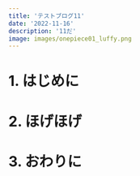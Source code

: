 ```yaml
---
title: 'テストブログ11'
date: '2022-11-16'
description: '11だ'
image: images/onepiece01_luffy.png
---
```


# 1. はじめに

# 2. ほげほげ

# 3. おわりに
